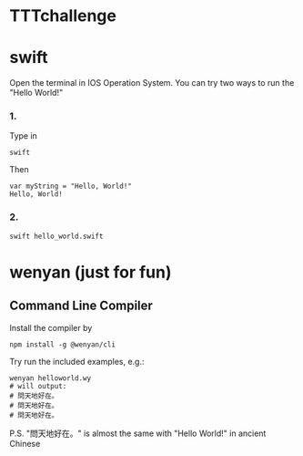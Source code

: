 # TTTchallenge

# swift
Open the terminal in IOS Operation System. You can try two ways to run the "Hello World!"
### 1.
Type in 
```
swift
```
Then
```
var myString = "Hello, World!"
Hello, World!
```
### 2.
```
swift hello_world.swift
```

# wenyan (just for fun)

## Command Line Compiler
Install the compiler by
```
npm install -g @wenyan/cli
```

Try run the included examples, e.g.:
```
wenyan helloworld.wy
# will output: 
# 問天地好在。
# 問天地好在。
# 問天地好在。
```
P.S. "問天地好在。" is almost the same with "Hello World!" in ancient Chinese
